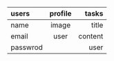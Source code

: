 | users          | profile      | tasks        |
| :------------- | :----------: | -----------: |
| name           |   image      | title        |
| email          |   user       | content      |
| passwrod       |              | user         |
